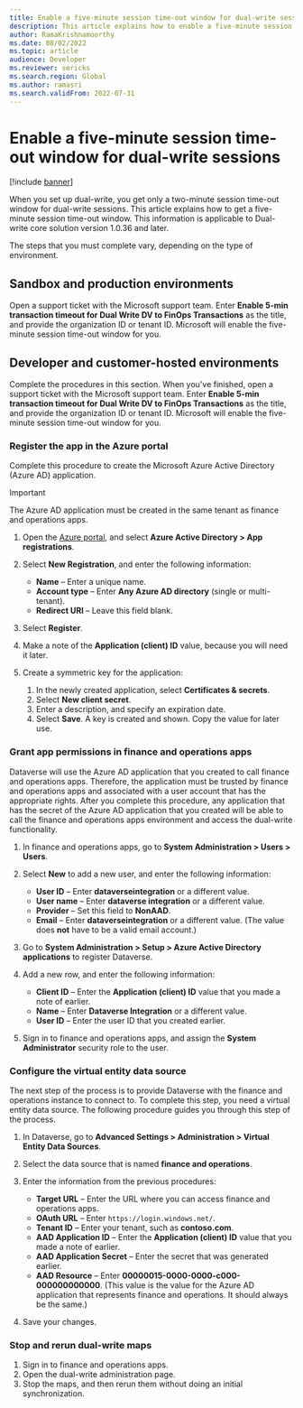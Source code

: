 ```yaml
---
title: Enable a five-minute session time-out window for dual-write sessions
description: This article explains how to enable a five-minute session time-out window for dual-write sessions.
author: RamaKrishnamoorthy 
ms.date: 08/02/2022
ms.topic: article
audience: Developer
ms.reviewer: sericks
ms.search.region: Global
ms.author: ramasri
ms.search.validFrom: 2022-07-31
---
```


# Enable a five-minute session time-out window for dual-write sessions

[!include [banner](../../includes/banner.md)]

When you set up dual-write, you get only a two-minute session time-out window for dual-write sessions. This article explains how to get a five-minute session time-out window. This information is applicable to Dual-write core solution version 1.0.36 and later.

The steps that you must complete vary, depending on the type of environment.

## Sandbox and production environments

Open a support ticket with the Microsoft support team. Enter **Enable 5-min transaction timeout for Dual Write DV to FinOps Transactions** as the title, and provide the organization ID or tenant ID. Microsoft will enable the five-minute session time-out window for you.

## Developer and customer-hosted environments

Complete the procedures in this section. When you've finished, open a support ticket with the Microsoft support team. Enter **Enable 5-min transaction timeout for Dual Write DV to FinOps Transactions** as the title, and provide the organization ID or tenant ID. Microsoft will enable the five-minute session time-out window for you.

### Register the app in the Azure portal

Complete this procedure to create the Microsoft Azure Active Directory (Azure AD) application.

> [!IMPORTANT]
> The Azure AD application must be created in the same tenant as finance and operations apps.

1. Open the [Azure portal](https://portal.azure.com/), and select **Azure Active Directory \> App registrations**.
2. Select **New Registration**, and enter the following information:

    - **Name** – Enter a unique name.
    - **Account type** – Enter **Any Azure AD directory** (single or multi-tenant).
    - **Redirect URI** – Leave this field blank.

3. Select **Register**.
4. Make a note of the **Application (client) ID** value, because you will need it later.
5. Create a symmetric key for the application:

    1. In the newly created application, select **Certificates & secrets**.
    2. Select **New client secret**.
    3. Enter a description, and specify an expiration date.
    4. Select **Save**. A key is created and shown. Copy the value for later use.

### Grant app permissions in finance and operations apps

Dataverse will use the Azure AD application that you created to call finance and operations apps. Therefore, the application must be trusted by finance and operations apps and associated with a user account that has the appropriate rights. After you complete this procedure, any application that has the secret of the Azure AD application that you created will be able to call the finance and operations apps environment and access the dual-write functionality.

1. In finance and operations apps, go to **System Administration \> Users \> Users**.
2. Select **New** to add a new user, and enter the following information:

    - **User ID** – Enter **dataverseintegration** or a different value.
    - **User name** – Enter **dataverse integration** or a different value.
    - **Provider** – Set this field to **NonAAD**.
    - **Email** – Enter **dataverseintegration** or a different value. (The value does **not** have to be a valid email account.)

3. Go to **System Administration \> Setup \> Azure Active Directory applications** to register Dataverse.
4. Add a new row, and enter the following information:

    - **Client ID** – Enter the **Application (client) ID** value that you made a note of earlier.
    - **Name** – Enter **Dataverse Integration** or a different value.
    - **User ID** – Enter the user ID that you created earlier.

5. Sign in to finance and operations apps, and assign the **System Administrator** security role to the user.

### Configure the virtual entity data source

The next step of the process is to provide Dataverse with the finance and operations instance to connect to. To complete this step, you need a virtual entity data source. The following procedure guides you through this step of the process.

1. In Dataverse, go to **Advanced Settings \> Administration \> Virtual Entity Data Sources**.
2. Select the data source that is named **finance and operations**.
3. Enter the information from the previous procedures:

    - **Target URL** – Enter the URL where you can access finance and operations apps.
    - **OAuth URL** – Enter `https://login.windows.net/`.
    - **Tenant ID** – Enter your tenant, such as **contoso.com**.
    - **AAD Application ID** – Enter the **Application (client) ID** value that you made a note of earlier.
    - **AAD Application Secret** – Enter the secret that was generated earlier.
    - **AAD Resource** – Enter **00000015-0000-0000-c000-000000000000**. (This value is the value for the Azure AD application that represents finance and operations. It should always be the same.)

4. Save your changes.

### Stop and rerun dual-write maps

1. Sign in to finance and operations apps.
2. Open the dual-write administration page.
3. Stop the maps, and then rerun them without doing an initial synchronization.
